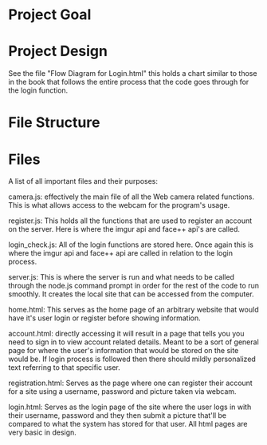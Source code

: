# Project Goal

# Project Design
 See the file "Flow Diagram for Login.html" this holds a chart similar to those in the book that follows the entire process that the code goes through for the login function.

# File Structure
 # Files

 A list of all important files and their purposes:

  camera.js:
   effectively the main file of all the Web camera related functions. This is what allows access to the webcam for the program's usage.
   
  register.js:
   This holds all the functions that are used to register an account on the server. Here is where the imgur api and face++ api's are called.
 
  login_check.js:
  All of the login functions are stored here. Once again this is where the imgur api and face++ api are called in relation to the login process.
  
  server.js:
  This is where the server is run and what needs to be called through the node.js command prompt in order for the rest of the code to run smoothly. It creates the local site that can be accessed from the computer.

  home.html:
  This serves as the home page of an arbitrary website that would have it's user login or register before showing information.
 
  account.html:
  directly accessing it will result in a page that tells you you need to sign in to view account related details. Meant to be a sort of general page for where the user's information that would be stored on the site would be. If login process is followed then there should mildly personalized text referring to that specific user.
  
  registration.html: 
  Serves as the page where one can register their account for a site using a username, password and picture taken via webcam.
  
  login.html:
  Serves as the login page of the site where the user logs in with their username, password and they then submit a picture that'll be compared to what the system has stored for that user. All html pages are very basic in design.
